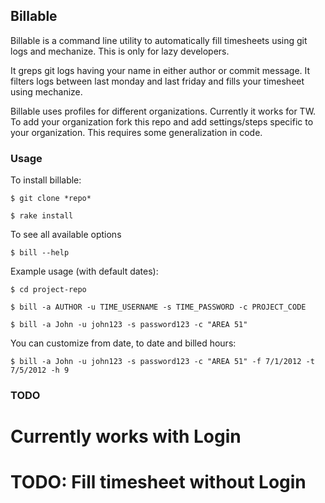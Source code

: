 ## Billable

Billable is a command line utility to automatically fill timesheets using git logs and mechanize. This is only for lazy developers.

It greps git logs having your name in either author or commit message. It filters logs between last monday and last friday and fills your timesheet using mechanize.

Billable uses profiles for different organizations. Currently it works for TW. To add your organization fork this repo and add settings/steps specific to your organization. This requires some generalization in code.

### Usage

To install billable:

```
$ git clone *repo*

$ rake install
```

To see all available options

```
$ bill --help
```

Example usage (with default dates):

```
$ cd project-repo

$ bill -a AUTHOR -u TIME_USERNAME -s TIME_PASSWORD -c PROJECT_CODE

$ bill -a John -u john123 -s password123 -c "AREA 51"

```

You can customize from date, to date and billed hours:

```
$ bill -a John -u john123 -s password123 -c "AREA 51" -f 7/1/2012 -t 7/5/2012 -h 9
```

### TODO

# Currently works with Login
# TODO: Fill timesheet without Login